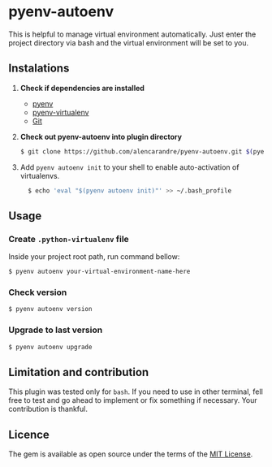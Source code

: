 # pyenv-autoenv

This is helpful to manage virtual environment automatically. Just enter the project directory via bash and the virtual environment will be set to you.

## Instalations

1. **Check if dependencies are installed**
    - [pyenv](https://github.com/pyenv/pyenv)
    - [pyenv-virtualenv](https://github.com/pyenv/pyenv-virtualenv)
    - [Git](https://git-scm.com/)

2. **Check out pyenv-autoenv into plugin directory**

    ```sh
    $ git clone https://github.com/alencarandre/pyenv-autoenv.git $(pyenv root)/plugins/pyenv-autoenv
    ```

3. Add `pyenv autoenv init` to your shell to enable auto-activation of virtualenvs.

    ```sh
      $ echo 'eval "$(pyenv autoenv init)"' >> ~/.bash_profile
    ```

## Usage

### Create `.python-virtualenv` file

Inside your project root path, run command bellow:

```sh
$ pyenv autoenv your-virtual-environment-name-here
```

### Check version

```sh
$ pyenv autoenv version
```

### Upgrade to last version

```sh
$ pyenv autoenv upgrade
```

## Limitation and contribution

This plugin was tested only for `bash`. If you need to use in other terminal, fell free to test and go ahead to implement or fix something if necessary. Your contribution is thankful.

## Licence

The gem is available as open source under the terms of the [MIT License](https://opensource.org/licenses/MIT).
